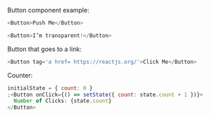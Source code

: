 Button component example:

```js
<Button>Push Me</Button>
```

```js { "props": { "className": "checks" } }
<Button>I’m transparent!</Button>
```

Button that goes to a link:
```js
<Button tag='a href= https://reactjs.org/'>Click Me</Button>
```

Counter:
```js
initialState = { count: 0 }
;<Button onClick={() => setState({ count: state.count + 1 })}> 
  Number of Clicks: {state.count}
</Button>
``` 